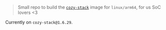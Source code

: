 > Small repo to build the [`cozy-stack`](https://github.com/cozy/cozy-stack) image for `linux/arm64`, for us SoC lovers <3

Currently on `cozy-stack@1.6.29`.
